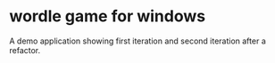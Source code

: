 # wordle game for windows
A demo application showing first iteration
and second iteration after a refactor.

